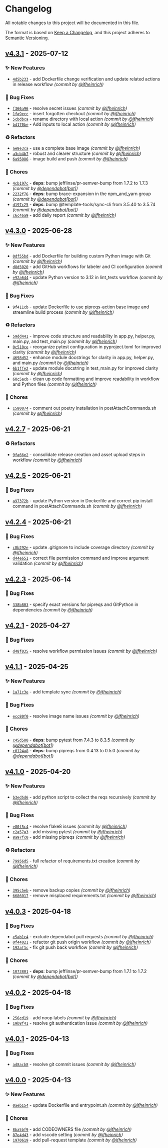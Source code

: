 # Changelog
All notable changes to this project will be documented in this file.

The format is based on [Keep a Changelog](https://keepachangelog.com/en/1.0.0/),
and this project adheres to [Semantic Versioning](https://semver.org/spec/v2.0.0.html).

## [v4.3.1] - 2025-07-12
### :sparkles: New Features
- [`4d5b233`](https://github.com/jfheinrich-eu/pipreqs-action/commit/4d5b23387ce17b25ca205a559e4722e9d70ccb4f) - add Dockerfile change verification and update related actions in release workflow *(commit by [@jfheinrich](https://github.com/jfheinrich))*

### :bug: Bug Fixes
- [`f366a96`](https://github.com/jfheinrich-eu/pipreqs-action/commit/f366a96e4644fcbf1519fa39c33af6f692e3f5c9) - resolve secret issues *(commit by [@jfheinrich](https://github.com/jfheinrich))*
- [`1fa9ecc`](https://github.com/jfheinrich-eu/pipreqs-action/commit/1fa9ecc632217b288fa18c29fb651738ba096f0d) - insert forgotten checkout *(commit by [@jfheinrich](https://github.com/jfheinrich))*
- [`5cbdbca`](https://github.com/jfheinrich-eu/pipreqs-action/commit/5cbdbca874ce2b477e292c27a9327634fce777da) - rename directory with local action *(commit by [@jfheinrich](https://github.com/jfheinrich))*
- [`bd170be`](https://github.com/jfheinrich-eu/pipreqs-action/commit/bd170bed31d0957e688f1d40e7fa21493d065a72) - Add inputs to local action *(commit by [@jfheinrich](https://github.com/jfheinrich))*

### :recycle: Refactors
- [`ae8e3ca`](https://github.com/jfheinrich-eu/pipreqs-action/commit/ae8e3caeaea0749612db9e8f6a4e6d9f8b79d7b3) - use a complete base image *(commit by [@jfheinrich](https://github.com/jfheinrich))*
- [`a3cb4b7`](https://github.com/jfheinrich-eu/pipreqs-action/commit/a3cb4b7cc5ca187f3a4c0a888b88eb9be42399a7) - robust and clearer structure *(commit by [@jfheinrich](https://github.com/jfheinrich))*
- [`6a95086`](https://github.com/jfheinrich-eu/pipreqs-action/commit/6a95086f0dc9a22c5c2eb59159a10b2c6556b01c) - image build and push *(commit by [@jfheinrich](https://github.com/jfheinrich))*

### :wrench: Chores
- [`4cb197c`](https://github.com/jfheinrich-eu/pipreqs-action/commit/4cb197c0837dbcef8be0347ff4c57d362efe35fb) - **deps**: bump jefflinse/pr-semver-bump from 1.7.2 to 1.7.3 *(commit by [@dependabot[bot]](https://github.com/apps/dependabot))*
- [`2232f76`](https://github.com/jfheinrich-eu/pipreqs-action/commit/2232f764fb9e1ea576010ec4457f1b5da99c584f) - **deps**: bump brace-expansion in the npm_and_yarn group *(commit by [@dependabot[bot]](https://github.com/apps/dependabot))*
- [`d197c25`](https://github.com/jfheinrich-eu/pipreqs-action/commit/d197c2501a1738cd1e9211267dcfa40f9fba70c0) - **deps**: bump @template-tools/sync-cli from 3.5.40 to 3.5.74 *(commit by [@dependabot[bot]](https://github.com/apps/dependabot))*
- [`c6c46a9`](https://github.com/jfheinrich-eu/pipreqs-action/commit/c6c46a931bb5218f92f91211636ec237499905da) - add daily report *(commit by [@jfheinrich](https://github.com/jfheinrich))*


## [v4.3.0] - 2025-06-28
### :sparkles: New Features
- [`0df55bd`](https://github.com/jfheinrich-eu/pipreqs-action/commit/0df55bdbfd1dddd9fa2e4aa9b2085ad8c88a103f) - add Dockerfile for building custom Python image with Git *(commit by [@jfheinrich](https://github.com/jfheinrich))*
- [`d8d5020`](https://github.com/jfheinrich-eu/pipreqs-action/commit/d8d5020e73d763040173871263989ed8f8f2c126) - add GitHub workflows for labeler and CI configuration *(commit by [@jfheinrich](https://github.com/jfheinrich))*
- [`e92a644`](https://github.com/jfheinrich-eu/pipreqs-action/commit/e92a644eb58f33726a0060a0cd1c3eed98a10704) - update Python version to 3.12 in lint_tests workflow *(commit by [@jfheinrich](https://github.com/jfheinrich))*

### :bug: Bug Fixes
- [`9f411cb`](https://github.com/jfheinrich-eu/pipreqs-action/commit/9f411cb727e508f23c9efdf4eff7a179868c3b86) - update Dockerfile to use pipreqs-action base image and streamline build process *(commit by [@jfheinrich](https://github.com/jfheinrich))*

### :recycle: Refactors
- [`59dd441`](https://github.com/jfheinrich-eu/pipreqs-action/commit/59dd441a12692431cee3f8a481354c61b9abc6c3) - improve code structure and readability in app.py, helper.py, main.py, and test_main.py *(commit by [@jfheinrich](https://github.com/jfheinrich))*
- [`0c510ce`](https://github.com/jfheinrich-eu/pipreqs-action/commit/0c510ce944a84c84b2fd926ba02da48bc12ac384) - reorganize pytest configuration in pyproject.toml for improved clarity *(commit by [@jfheinrich](https://github.com/jfheinrich))*
- [`4698d52`](https://github.com/jfheinrich-eu/pipreqs-action/commit/4698d529e1d562956994cf5bb9ca1588d5659ee6) - enhance module docstrings for clarity in app.py, helper.py, and main.py *(commit by [@jfheinrich](https://github.com/jfheinrich))*
- [`6b1ffe2`](https://github.com/jfheinrich-eu/pipreqs-action/commit/6b1ffe2632ea5c9f29c9fdea8e3603a6418c73ed) - update module docstring in test_main.py for improved clarity *(commit by [@jfheinrich](https://github.com/jfheinrich))*
- [`60c5acb`](https://github.com/jfheinrich-eu/pipreqs-action/commit/60c5acb002dc8b2988f68a816c063154c6ae5ac2) - clean up code formatting and improve readability in workflow and Python files *(commit by [@jfheinrich](https://github.com/jfheinrich))*

### :wrench: Chores
- [`1580074`](https://github.com/jfheinrich-eu/pipreqs-action/commit/1580074f4e5d3b81f062e69f9c53d47f021d894f) - comment out poetry installation in postAttachCommands.sh *(commit by [@jfheinrich](https://github.com/jfheinrich))*


## [v4.2.7] - 2025-06-21
### :recycle: Refactors
- [`9fa66e2`](https://github.com/jfheinrich-eu/pipreqs-action/commit/9fa66e2ec383308c72abe040c34ffa2ef7ca6838) - consolidate release creation and asset upload steps in workflow *(commit by [@jfheinrich](https://github.com/jfheinrich))*


## [v4.2.5] - 2025-06-21
### :bug: Bug Fixes
- [`a97372b`](https://github.com/jfheinrich-eu/pipreqs-action/commit/a97372b819682eae6068b903ff51ed5f6819c846) - update Python version in Dockerfile and correct pip install command in postAttachCommands.sh *(commit by [@jfheinrich](https://github.com/jfheinrich))*


## [v4.2.4] - 2025-06-21
### :bug: Bug Fixes
- [`c8b292e`](https://github.com/jfheinrich-eu/pipreqs-action/commit/c8b292e0ff1bfbb57be5adaa9bab33545bf96306) - update .gitignore to include coverage directory *(commit by [@jfheinrich](https://github.com/jfheinrich))*
- [`d44e651`](https://github.com/jfheinrich-eu/pipreqs-action/commit/d44e651b078ce6e5a34f487f37f1b27b4495e631) - correct file permission command and improve argument validation *(commit by [@jfheinrich](https://github.com/jfheinrich))*


## [v4.2.3] - 2025-06-14
### :bug: Bug Fixes
- [`338b803`](https://github.com/jfheinrich-eu/pipreqs-action/commit/338b8034fd83a7083893f09a389c69644b158f7c) - specify exact versions for pipreqs and GitPython in dependencies *(commit by [@jfheinrich](https://github.com/jfheinrich))*


## [v4.2.1] - 2025-04-27
### :bug: Bug Fixes
- [`d48f035`](https://github.com/jfheinrich-eu/pipreqs-action/commit/d48f03507491ff96555256c4dd33195a7f807762) - resolve workflow permission issues *(commit by [@jfheinrich](https://github.com/jfheinrich))*


## [v4.1.1] - 2025-04-25
### :sparkles: New Features
- [`1a71c3e`](https://github.com/jfheinrich-eu/pipreqs-action/commit/1a71c3e0d896c4c058ab4bcc2e514707d5448f8d) - add template sync *(commit by [@jfheinrich](https://github.com/jfheinrich))*

### :bug: Bug Fixes
- [`ecc80f0`](https://github.com/jfheinrich-eu/pipreqs-action/commit/ecc80f063744508c6c91c03be1b519d0d3c1a673) - resolve image name issues *(commit by [@jfheinrich](https://github.com/jfheinrich))*

### :wrench: Chores
- [`c45d500`](https://github.com/jfheinrich-eu/pipreqs-action/commit/c45d50046a9229094f5ded0c54cd31384994deaa) - **deps**: bump pytest from 7.4.3 to 8.3.5 *(commit by [@dependabot[bot]](https://github.com/apps/dependabot))*
- [`c0124a8`](https://github.com/jfheinrich-eu/pipreqs-action/commit/c0124a8b7996b5d123258c885196fb7c0a3a9a75) - **deps**: bump pipreqs from 0.4.13 to 0.5.0 *(commit by [@dependabot[bot]](https://github.com/apps/dependabot))*


## [v4.1.0] - 2025-04-20
### :sparkles: New Features
- [`b3ed5d6`](https://github.com/jfheinrich-eu/pipreqs-action/commit/b3ed5d68a20956258dadc8bd3f5264f06ec91e4d) - add python script to collect the reqs recursively *(commit by [@jfheinrich](https://github.com/jfheinrich))*

### :bug: Bug Fixes
- [`e80f5c4`](https://github.com/jfheinrich-eu/pipreqs-action/commit/e80f5c4e477de05c6ab30c40893f8a3739427ccf) - resolve flake8 issues *(commit by [@jfheinrich](https://github.com/jfheinrich))*
- [`c2a57a3`](https://github.com/jfheinrich-eu/pipreqs-action/commit/c2a57a3be76b7c95814a0ac3d46df52e992e7365) - add missing pytest *(commit by [@jfheinrich](https://github.com/jfheinrich))*
- [`8a97fc0`](https://github.com/jfheinrich-eu/pipreqs-action/commit/8a97fc0b4b1b53a736437d888639e4c0f350494c) - add missing pipreqs *(commit by [@jfheinrich](https://github.com/jfheinrich))*

### :recycle: Refactors
- [`79956d5`](https://github.com/jfheinrich-eu/pipreqs-action/commit/79956d55a52b8ebe7608bf857e2a69347a846578) - full refactor of requirements.txt creation *(commit by [@jfheinrich](https://github.com/jfheinrich))*

### :wrench: Chores
- [`395c5eb`](https://github.com/jfheinrich-eu/pipreqs-action/commit/395c5ebfde58d064140487de16d4c6a5d0633ee0) - remove backup copies *(commit by [@jfheinrich](https://github.com/jfheinrich))*
- [`6686017`](https://github.com/jfheinrich-eu/pipreqs-action/commit/66860179dba8bd81e1ccee15e855053daa690035) - remove misplaced requirements.txt *(commit by [@jfheinrich](https://github.com/jfheinrich))*


## [v4.0.3] - 2025-04-18
### :bug: Bug Fixes
- [`e5ab1c4`](https://github.com/jfheinrich-eu/pipreqs-action/commit/e5ab1c48cc499e64b2144280afa027b6dd020b27) - exclude dependabot pull requests *(commit by [@jfheinrich](https://github.com/jfheinrich))*
- [`0f44021`](https://github.com/jfheinrich-eu/pipreqs-action/commit/0f44021afbfe701d233b79b3e8f669db6060fb6c) - refactor git push origin workflow *(commit by [@jfheinrich](https://github.com/jfheinrich))*
- [`192af1c`](https://github.com/jfheinrich-eu/pipreqs-action/commit/192af1cf9cdd3007fe248fb01931ec1d345b179c) - fix git push back workflow *(commit by [@jfheinrich](https://github.com/jfheinrich))*

### :wrench: Chores
- [`1073801`](https://github.com/jfheinrich-eu/pipreqs-action/commit/1073801b820bf1fe0ad8684245fe425c2169a91f) - **deps**: bump jefflinse/pr-semver-bump from 1.7.1 to 1.7.2 *(commit by [@dependabot[bot]](https://github.com/apps/dependabot))*


## [v4.0.2] - 2025-04-18
### :bug: Bug Fixes
- [`256cd19`](https://github.com/jfheinrich-eu/pipreqs-action/commit/256cd19187ebf354b3cd194fe86443d034b075bf) - add noop labels *(commit by [@jfheinrich](https://github.com/jfheinrich))*
- [`19b8f41`](https://github.com/jfheinrich-eu/pipreqs-action/commit/19b8f414e1c9406fe7a29cf1594f3e2202a8e029) - resolve git authentication issue *(commit by [@jfheinrich](https://github.com/jfheinrich))*


## [v4.0.1] - 2025-04-13
### :bug: Bug Fixes
- [`ad8acb8`](https://github.com/jfheinrich-eu/pipreqs-action/commit/ad8acb87e2fbf43a13d72d3b8e7eb9c5600bb5c6) - resolve git commit issues *(commit by [@jfheinrich](https://github.com/jfheinrich))*


## [v4.0.0] - 2025-04-13
### :sparkles: New Features
- [`0aeb154`](https://github.com/jfheinrich-eu/pipreqs-action/commit/0aeb154551d7aaa630443a5eb509a7c2e51efeb5) - update Dockerfile and entrypoint.sh *(commit by [@jfheinrich](https://github.com/jfheinrich))*

### :wrench: Chores
- [`8ba5bf9`](https://github.com/jfheinrich-eu/pipreqs-action/commit/8ba5bf9f5e1f99c4ba23246ff0f30ba65ecde4d4) - add CODEOWNERS file *(commit by [@jfheinrich](https://github.com/jfheinrich))*
- [`87e4d43`](https://github.com/jfheinrich-eu/pipreqs-action/commit/87e4d431d7ead3ba3410003736b678a26873dbcd) - add vscode setting *(commit by [@jfheinrich](https://github.com/jfheinrich))*
- [`1970619`](https://github.com/jfheinrich-eu/pipreqs-action/commit/19706191d51cdd86b443e8f85558e8c4bb91affb) - add pull-request template *(commit by [@jfheinrich](https://github.com/jfheinrich))*

[v4.0.0]: https://github.com/jfheinrich-eu/pipreqs-action/compare/v3.0.0...v4.0.0
[v4.0.1]: https://github.com/jfheinrich-eu/pipreqs-action/compare/v4.0.0...v4.0.1
[v4.0.2]: https://github.com/jfheinrich-eu/pipreqs-action/compare/v4.0.1...v4.0.2
[v4.0.3]: https://github.com/jfheinrich-eu/pipreqs-action/compare/v4.0.2...v4.0.3
[v4.1.0]: https://github.com/jfheinrich-eu/pipreqs-action/compare/v4.0.3...v4.1.0
[v4.1.1]: https://github.com/jfheinrich-eu/pipreqs-action/compare/v4.1.0...v4.1.1
[v4.2.1]: https://github.com/jfheinrich-eu/pipreqs-action/compare/v4.2.0...v4.2.1
[v4.2.3]: https://github.com/jfheinrich-eu/pipreqs-action/compare/v4.2.2...v4.2.3
[v4.2.4]: https://github.com/jfheinrich-eu/pipreqs-action/compare/v4.2.3...v4.2.4
[v4.2.5]: https://github.com/jfheinrich-eu/pipreqs-action/compare/v4.2.4...v4.2.5
[v4.2.7]: https://github.com/jfheinrich-eu/pipreqs-action/compare/v4.2.6...v4.2.7
[v4.3.0]: https://github.com/jfheinrich-eu/pipreqs-action/compare/v4.2.7...v4.3.0
[v4.3.1]: https://github.com/jfheinrich-eu/pipreqs-action/compare/v4.3.0...v4.3.1
